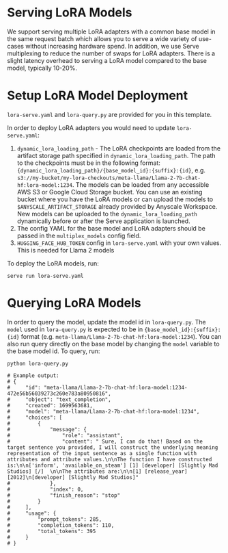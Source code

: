 # Serving LoRA Models

We support serving multiple LoRA adapters with a common base model in the same request batch which allows you to serve a wide variety of use-cases without increasing hardware spend. In addition, we use Serve multiplexing to reduce the number of swaps for LoRA adapters. There is a slight latency overhead to serving a LoRA model compared to the base model, typically 10-20%.

# Setup LoRA Model Deployment

`lora-serve.yaml` and `lora-query.py` are provided for you in this template.

In order to deploy LoRA adapters you would need to update `lora-serve.yaml`:
1. `dynamic_lora_loading_path` - The LoRA checkpoints are loaded from the artifact storage path specified in `dynamic_lora_loading_path`. The path to the checkpoints must be in the following format: `{dynamic_lora_loading_path}/{base_model_id}:{suffix}:{id}`, e.g. `s3://my-bucket/my-lora-checkouts/meta-llama/Llama-2-7b-chat-hf:lora-model:1234`. The models can be loaded from any accessible AWS S3 or Google Cloud Storage bucket. You can use an existing bucket where you have the LoRA models or can upload the models to `$ANYSCALE_ARTIFACT_STORAGE` already provided by Anyscale Workspace. New models can be uploaded to the `dynamic_lora_loading_path` dynamically before or after the Serve application is launched.
2. The config YAML for the base model and LoRA adapters should be passed in the `multiplex_models` config field.
3. `HUGGING_FACE_HUB_TOKEN` config in `lora-serve.yaml` with your own values. This is needed for Llama 2 models

To deploy the LoRA models, run:
```shell
serve run lora-serve.yaml
```

# Querying LoRA Models
In order to query the model, update the model id in `lora-query.py`. The `model` used in `lora-query.py` is expected to be in `{base_model_id}:{suffix}:{id}` format (e.g. `meta-llama/Llama-2-7b-chat-hf:lora-model:1234`). You can also run query directly on the base model by changing the `model` variable to the base model id. To query, run:

```shell
python lora-query.py

# Example output:
# {
#     "id": "meta-llama/Llama-2-7b-chat-hf:lora-model:1234-472e56b56039273c260e783a80950816",
#     "object": "text_completion",
#     "created": 1699563681,
#     "model": "meta-llama/Llama-2-7b-chat-hf:lora-model:1234",
#     "choices": [
#         {
#             "message": {
#                 "role": "assistant",
#                 "content": " Sure, I can do that! Based on the target sentence you provided, I will construct the underlying meaning representation of the input sentence as a single function with attributes and attribute values.\n\nThe function I have constructed is:\n\n['inform', 'available_on_steam'] [1] [developer] [Slightly Mad Studios] [/]  \n\nThe attributes are:\n\n[1] [release_year] [2012]\n[developer] [Slightly Mad Studios]"
#             },
#             "index": 0,
#             "finish_reason": "stop"
#         }
#     ],
#     "usage": {
#         "prompt_tokens": 285,
#         "completion_tokens": 110,
#         "total_tokens": 395
#     }
# }
```

